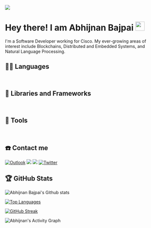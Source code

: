 <img src="https://media.licdn.com/dms/image/C5616AQHGgIXQuqwNgg/profile-displaybackgroundimage-shrink_350_1400/0/1625230538642?e=1712793600&v=beta&t=-gWDqm7ITBD42ui3P5LlMfLjF6vhAbkKsovDkyscDi0" />

# Hey there! I am Abhijnan Bajpai <img src="https://raw.githubusercontent.com/iampavangandhi/iampavangandhi/master/gifs/Hi.gif" width="30px">

I'm a Software Developer working for Cisco. My ever-growing areas of interest include Blockchains, Distributed and Embedded Systems, and Natural Language Processing.

## 👨‍💻 Languages
<a href="https://www.python.org/"><img alt="" src="https://img.shields.io/badge/Python-3776AB?style=for-the-badge&logo=python&logoColor=yellow" /></a>
<a href="https://soliditylang.org/"><img alt="" src="https://img.shields.io/badge/Solidity-lightgrey?style=for-the-badge&logo=solidity&logoColor=black" /></a>
<a href="https://dart.dev/"><img alt="" src="https://img.shields.io/badge/Dart-3776AB?style=for-the-badge&logo=dart&logoColor=loghtblue" /></a>
<a href="https://en.wikipedia.org/wiki/C%2B%2B"><img alt="" src="https://img.shields.io/badge/C++-00599C?style=for-the-badge&logo=cplusplus&logoColor=white" /></a>
<a href="https://www.r-project.org/"><img alt="" src="https://img.shields.io/badge/R-276DC3?style=for-the-badge&logo=r&logoColor=white" /></a>
<a href="https://en.wikipedia.org/wiki/HTML"><img alt="" src="https://img.shields.io/badge/HTML-239120?style=for-the-badge&logo=html5&logoColor=white" /></a>
<a href="https://www.javascript.com/"><img alt="" src="https://img.shields.io/badge/JavaScript-F7DF1E?style=for-the-badge&logo=javascript&logoColor=black" /></a>
<a href="https://en.wikipedia.org/wiki/CSS"><img alt="" src="https://img.shields.io/badge/CSS3-777BB4?style=for-the-badge&logo=css3&logoColor=white" /></a>

## 🧰 Libraries and Frameworks
<a href="https://ethereum.org/en/"><img alt="" src="https://img.shields.io/badge/Ethereum-000000?style=for-the-badge&logo=ethereum&logoColor=pink" /></a>
<a href="https://www.tensorflow.org/"><img alt="" src="https://img.shields.io/badge/TensorFlow-FFFFFF?style=for-the-badge&logo=TensorFlow&logoColor=orange" /></a>
<a href="https://keras.io/"><img alt="" src="https://img.shields.io/badge/Keras-D00000?style=for-the-badge&logo=Keras&logoColor=white" /></a>
<a href="https://scikit-learn.org/stable/"><img alt="" src="https://img.shields.io/badge/scikit_learn-F7931E?style=for-the-badge&logo=scikit-learn&logoColor=white" /></a>
<a href="https://flutter.dev/?gclsrc=ds&gclsrc=ds"><img alt="" src="https://img.shields.io/badge/Flutter-2CA5E0?style=for-the-badge&logo=flutter&logoColor=white" /></a>

## 🔧 Tools
<img alt="" src="https://img.shields.io/badge/Git-F05032?style=for-the-badge&logo=git&logoColor=white" /></a>
<img alt="" src="https://img.shields.io/badge/GitHub-100000?style=for-the-badge&logo=github&logoColor=white" /></a>
<img alt="" src="https://img.shields.io/badge/conda-342B029.svg?&style=for-the-badge&logo=anaconda&logoColor=white" /></a>
<img alt="" src="https://img.shields.io/badge/Jupyter-F37626.svg?&style=for-the-badge&logo=Jupyter&logoColor=white" /></a>
<img alt="" src="https://img.shields.io/badge/Replit-%233485e4.svg?&style=for-the-badge&logo=Jupyter&logoColor=black" /></a>
<img alt="" src="https://img.shields.io/badge/Postman-FF6C37?style=for-the-badge&logo=Postman&logoColor=white" /></a>
<img alt="" src="https://img.shields.io/badge/Visual_Studio_Code-0078D4?style=for-the-badge&logo=visual%20studio%20code&logoColor=white" /></a>
<img alt="" src="https://img.shields.io/badge/sublime_text-%23575757.svg?&style=for-the-badge&logo=sublime-text&logoColor=important" /></a>
<img alt="" src="https://img.shields.io/badge/Microsoft_Office-D83B01?style=for-the-badge&logo=microsoft-office&logoColor=white" /></a>
<img alt="" src="https://img.shields.io/badge/Canva-%2300C4CC.svg?&style=for-the-badge&logo=Canva&logoColor=white" /></a>


## ☎️ Contact me 

<a href = "mailto:abhijnanbajpai@outlook.com?subject=From your Github Profile" ><img alt="Outlook" src="https://img.shields.io/badge/Outlook-FFFFFF?style=for-the-badge&logo=microsoftoutlook&logoColor=blue" /></a>
<a href = "https://www.linkedin.com/in/abhijnan-bajpai/" ><img src="https://img.shields.io/badge/linkedin%20-%230077B5.svg?&style=for-the-badge&logo=linkedin&logoColor=white"/></a>
<a href = "https://www.instagram.com/abj_bpi/" ><img src="https://img.shields.io/badge/instagram%20-%23E4405F.svg?&style=for-the-badge&logo=Instagram&logoColor=white"/></a>
<a href = "https://twitter.com/Parziva46048757" ><img alt="Twitter" src="https://img.shields.io/badge/twitter-%231DA1F2.svg?&style=for-the-badge&logo=Twitter&logoColor=white"/> </a>

## 🏆 GitHub Stats
![Abhijnan Bajpai's Github stats](https://github-readme-stats.vercel.app/api?username=Abhijnan-Bajpai&count_private=true&theme=tokyonight)

[![Top Languages](https://github-readme-stats.vercel.app/api/top-langs/?username=Abhijnan-Bajpai&layout=compact&show_icons=true&theme=tokyonight)](https://github.com/DenverCoder1/github-readme-streak-stats)

[![GitHub Streak](https://github-readme-streak-stats.herokuapp.com/?user=Abhijnan-Bajpai&theme=tokyonight)](https://github.com/DenverCoder1/github-readme-streak-stats)

<img alt="Abhijnan's Activity Graph" src="https://activity-graph.herokuapp.com/graph?username=Abhijnan-Bajpai&theme=github"/>
